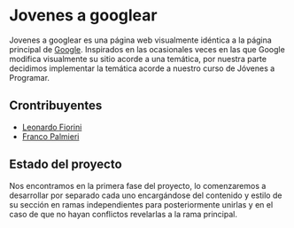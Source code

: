 # Jovenes a googlear

Jovenes a googlear es una página web visualmente idéntica a la página principal de <a href="https://www.google.com/" target="_blank" rel="noopener noreferrer">Google</a>.
Inspirados en las ocasionales veces en las que Google modifica visualmente su sitio acorde a una temática, por nuestra parte decidimos implementar la temática acorde a nuestro curso de Jóvenes a Programar.

## Crontribuyentes

- [Leonardo Fiorini](https://github.com/fiorinileo)
- [Franco Palmieri](https://github.com/francopalmieri)


## Estado del proyecto
Nos encontramos en la primera fase del proyecto, lo comenzaremos a desarrollar por separado cada uno encargándose del contenido y estilo de su sección en ramas independientes para posteriormente unirlas y en el caso de que no hayan conflictos revelarlas a la rama principal.
